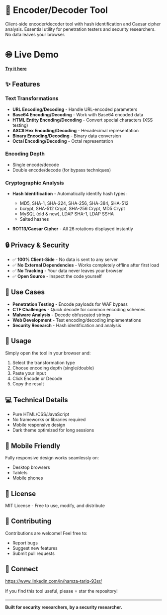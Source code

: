 # 🔐 Encoder/Decoder Tool

Client-side encoder/decoder tool with hash identification and Caesar cipher analysis. Essential utility for penetration testers and security researchers. No data leaves your browser.

# 🌐 Live Demo

**[Try it here]((https://hamza-tar93.github.io/encoder-decoder-tool/))**

## ✨ Features

### Text Transformations
- **URL Encoding/Decoding** - Handle URL-encoded parameters
- **Base64 Encoding/Decoding** - Work with Base64 encoded data
- **HTML Entity Encoding/Decoding** - Convert special characters (XSS testing)
- **ASCII Hex Encoding/Decoding** - Hexadecimal representation
- **Binary Encoding/Decoding** - Binary data conversion
- **Octal Encoding/Decoding** - Octal representation

### Encoding Depth
- Single encode/decode
- Double encode/decode (for bypass techniques)

### Cryptographic Analysis
- **Hash Identification** - Automatically identify hash types:
  - MD5, SHA-1, SHA-224, SHA-256, SHA-384, SHA-512
  - bcrypt, SHA-512 Crypt, SHA-256 Crypt, MD5 Crypt
  - MySQL (old & new), LDAP SHA-1, LDAP SSHA
  - Salted hashes

- **ROT13/Caesar Cipher** - All 26 rotations displayed instantly

## 🔒 Privacy & Security

- ✅ **100% Client-Side** - No data is sent to any server
- ✅ **No External Dependencies** - Works completely offline after first load
- ✅ **No Tracking** - Your data never leaves your browser
- ✅ **Open Source** - Inspect the code yourself

## 🎯 Use Cases

- **Penetration Testing** - Encode payloads for WAF bypass
- **CTF Challenges** - Quick decode for common encoding schemes
- **Malware Analysis** - Decode obfuscated strings
- **Web Development** - Test encoding/decoding implementations
- **Security Research** - Hash identification and analysis

## 🚀 Usage

Simply open the tool in your browser and:
1. Select the transformation type
2. Choose encoding depth (single/double)
3. Paste your input
4. Click Encode or Decode
5. Copy the result

## 💻 Technical Details

- Pure HTML/CSS/JavaScript
- No frameworks or libraries required
- Mobile responsive design
- Dark theme optimized for long sessions

## 📱 Mobile Friendly

Fully responsive design works seamlessly on:
- Desktop browsers
- Tablets
- Mobile phones

## 📝 License

MIT License - Free to use, modify, and distribute

## 🤝 Contributing

Contributions are welcome! Feel free to:
- Report bugs
- Suggest new features
- Submit pull requests

## 🔗 Connect
https://www.linkedin.com/in/hamza-tariq-93sr/

If you find this tool useful, please ⭐ star the repository!

---

**Built for security researchers, by a security researcher.**
